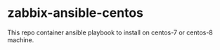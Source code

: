# zabbix-ansible-centos
This repo container ansible playbook to install on centos-7 or centos-8 machine.
